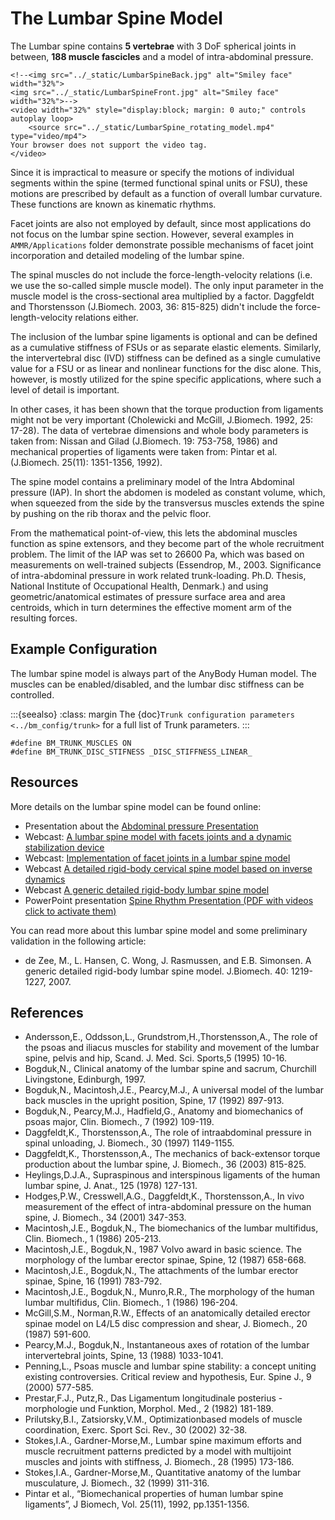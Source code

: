 # The Lumbar Spine Model

The Lumbar spine contains **5 vertebrae** with 3 DoF spherical joints in
between, **188 muscle fascicles** and a model of intra-abdominal pressure.

```{raw} html
<!--<img src="../_static/LumbarSpineBack.jpg" alt="Smiley face" width="32%">
<img src="../_static/LumbarSpineFront.jpg" alt="Smiley face" width="32%">-->
<video width="32%" style="display:block; margin: 0 auto;" controls autoplay loop>
    <source src="../_static/LumbarSpine_rotating_model.mp4" type="video/mp4">
Your browser does not support the video tag.
</video>
```

Since it is impractical to measure or specify the motions of individual segments within the spine
(termed functional spinal units or FSU), these motions are prescribed by default as a function of overall lumbar curvature.
These functions are known as kinematic rhythms.

Facet joints are also not employed by default, since most applications do not focus on the lumbar spine
section. However, several examples in `AMMR/Applications` folder demonstrate possible mechanisms of
facet joint incorporation and detailed modeling of the lumbar spine.

The spinal muscles do not include the force-length-velocity relations (i.e.
we use the so-called simple muscle model). The only input parameter in
the muscle model is the cross-sectional area multiplied by a factor.
Daggfeldt and Thorstensson (J.Biomech. 2003, 36: 815-825) didn't include
the force-length-velocity relations either.

The inclusion of the lumbar spine ligaments is optional and can be defined as a cumulative stiffness of
FSUs or as separate elastic elements. Similarly, the intervertebral disc
(IVD) stiffness can be defined as a single cumulative value for a FSU or as
linear and nonlinear functions for the disc alone. This, however, is
mostly utilized for the spine specific applications, where such a level of
detail is important.

In other cases, it has been shown that the torque
production from ligaments might not be very important (Cholewicki and
McGill, J.Biomech. 1992, 25: 17-28). The data of vertebrae dimensions
and whole body parameters is taken from: Nissan and Gilad (J.Biomech.
19: 753-758, 1986) and mechanical properties of ligaments were taken
from: Pintar et al. (J.Biomech. 25(11): 1351-1356, 1992).

The spine model contains a preliminary model of the Intra Abdominal
pressure (IAP). In short the abdomen is modeled as constant volume, which,
when squeezed from the side by the transversus muscles extends the spine
by pushing on the rib thorax and the pelvic floor.

From the mathematical
point-of-view, this lets the abdominal muscles function as spine
extensors, and they become part of the whole recruitment problem. The
limit of the IAP was set to 26600 Pa, which was based on measurements on
well-trained subjects (Essendrop, M., 2003. Significance of
intra-abdominal pressure in work related trunk-loading. Ph.D. Thesis,
National Institute of Occupational Health, Denmark.) and using
geometric/anatomical estimates of pressure surface area and area
centroids, which in turn determines the effective moment arm of the
resulting forces.

## Example Configuration

The lumbar spine model is always part of the AnyBody Human model. The muscles can
be enabled/disabled, and the lumbar disc stiffness can be controlled.

:::{seealso}
:class: margin
The {doc}`Trunk configuration parameters <../bm_config/trunk>` for a
full list of Trunk parameters.
:::

```AnyScriptDoc
#define BM_TRUNK_MUSCLES ON
#define BM_TRUNK_DISC_STIFNESS _DISC_STIFFNESS_LINEAR_
```

## Resources

More details on the lumbar spine model can be found online:

- Presentation about the [Abdominal pressure
  Presentation](https://www.anybodytech.com/wp-content/uploads/publication_files/AbdominalPressureModel.pdf)
- Webcast: [A lumbar spine model with facets joints and a dynamic stabilization device](https://www.anybodytech.com/a-lumbar-spine-model-with-facets-joints-and-a-dynamic-stabilization-device/)
- Webcast: [Implementation of facet joints in a lumbar spine model](https://www.anybodytech.com/implementation-of-facet-joints-in-a-lumbar-spine-model/)
- Webcast [A detailed rigid-body cervical spine model based on inverse
  dynamics](https://www.anybodytech.com/a-detailed-rigid-body-cervical-spine-model-based-on-inverse-dynamics/)
- Webcast [A generic detailed rigid-body lumbar spine model](https://www.anybodytech.com/a-generic-detailed-rigid-body-lumbar-spine-model/)
- PowerPoint presentation [Spine Rhythm Presentation (PDF with videos click to activate
  them)](https://www.anybodytech.com/wp-content/uploads/publication_files/Spinerhythm.pdf)

You can read more about this lumbar spine model and some preliminary
validation in the following article:

- de Zee, M., L. Hansen, C. Wong, J. Rasmussen, and E.B. Simonsen. A
  generic detailed rigid-body lumbar spine model. J.Biomech. 40:
  1219-1227, 2007.

## References

- Andersson,E., Oddsson,L., Grundstrom,H.,Thorstensson,A., The role of
  the psoas and iliacus muscles for stability and movement of the
  lumbar spine, pelvis and hip, Scand. J. Med. Sci. Sports,5 (1995)
  10-16.
- Bogduk,N., Clinical anatomy of the lumbar spine and sacrum, Churchill
  Livingstone, Edinburgh, 1997.
- Bogduk,N., Macintosh,J.E., Pearcy,M.J., A universal model of the
  lumbar back muscles in the upright position, Spine, 17 (1992)
  897-913.
- Bogduk,N., Pearcy,M.J., Hadfield,G., Anatomy and biomechanics of
  psoas major, Clin. Biomech., 7 (1992) 109-119.
- Daggfeldt,K., Thorstensson,A., The role of intraabdominal pressure in
  spinal unloading, J. Biomech., 30 (1997) 1149-1155.
- Daggfeldt,K., Thorstensson,A., The mechanics of back-extensor torque
  production about the lumbar spine, J. Biomech., 36 (2003) 815-825.
- Heylings,D.J.A., Supraspinous and interspinous ligaments of the human
  lumbar spine, J. Anat., 125 (1978) 127-131.
- Hodges,P.W., Cresswell,A.G., Daggfeldt,K., Thorstensson,A., In vivo
  measurement of the effect of intra-abdominal pressure on the human
  spine, J. Biomech., 34 (2001) 347-353.
- Macintosh,J.E., Bogduk,N., The biomechanics of the lumbar multifidus,
  Clin. Biomech., 1 (1986) 205-213.
- Macintosh,J.E., Bogduk,N., 1987 Volvo award in basic science. The
  morphology of the lumbar erector spinae, Spine, 12 (1987) 658-668.
- Macintosh,J.E., Bogduk,N., The attachments of the lumbar erector
  spinae, Spine, 16 (1991) 783-792.
- Macintosh,J.E., Bogduk,N., Munro,R.R., The morphology of the human
  lumbar multifidus, Clin. Biomech., 1 (1986) 196-204.
- McGill,S.M., Norman,R.W., Effects of an anatomically detailed erector
  spinae model on L4/L5 disc compression and shear, J. Biomech., 20
  (1987) 591-600.
- Pearcy,M.J., Bogduk,N., Instantaneous axes of rotation of the lumbar
  intervertebral joints, Spine, 13 (1988) 1033-1041.
- Penning,L., Psoas muscle and lumbar spine stability: a concept
  uniting existing controversies. Critical review and hypothesis, Eur.
  Spine J., 9 (2000) 577-585.
- Prestar,F.J., Putz,R., Das Ligamentum longitudinale posterius -
  morphologie und Funktion, Morphol. Med., 2 (1982) 181-189.
- Prilutsky,B.I., Zatsiorsky,V.M., Optimizationbased models of muscle
  coordination, Exerc. Sport Sci. Rev., 30 (2002) 32-38.
- Stokes,I.A., Gardner-Morse,M., Lumbar spine maximum efforts and
  muscle recruitment patterns predicted by a model with multijoint
  muscles and joints with stiffness, J. Biomech., 28 (1995) 173-186.
- Stokes,I.A., Gardner-Morse,M., Quantitative anatomy of the lumbar
  musculature, J. Biomech., 32 (1999) 311-316.
- Pintar et al., “Biomechanical properties of human lumbar spine
  ligaments”, J Biomech, Vol. 25(11), 1992, pp.1351-1356.
